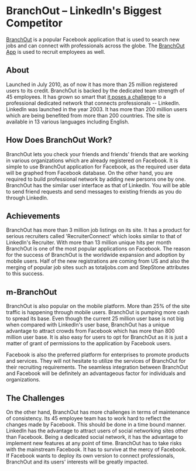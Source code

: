 # BranchOut – LinkedIn's Biggest Competitor

<a href="http://branchout.com/">BranchOut</a> is a popular Facebook application that is used to search new jobs and can connect with professionals across the globe. The <a href="http://apps.facebook.com/branchout/">BranchOut App</a> is used to recruit employees as well. 

## About

Launched in July 2010, as of now it has more than 25 million registered users to its credit.  BranchOut is backed by the dedicated team strength of 45 employees. It has grown so smart that <a href="http://www.forbes.com/sites/tomtaulli/2012/04/19/branchout-looks-to-dethrone-linkedin/">it poses a challenge</a> to a professional dedicated network that connects professionals -- LinkedIn. LinkedIn was launched in the year 2003. It has more than 200 million users which are being benefited from more than 200 countries. The site is available in 13 various languages including English.

## How Does BranchOut Work?

BranchOut lets you check your friends and friends' friends that are working in various organizations which are already registered on Facebook. It is simple to use BranchOut application for Facebook, as the required user data will be graphed from Facebook database. On the other hand, you are required to build professional network by adding new persons one by one. BranchOut has the similar user interface as that of LinkedIn. You will be able to send friend requests and send messages to existing friends as you do through LinkedIn. 

## Achievements

BranchOut has more than 3 million job listings on its site. It has a product for serious recruiters called 'RecruiterConnect' which looks similar to that of LinkedIn's Recruiter. With more than 13 million unique hits per month BranchOut is one of the most popular applications on Facebook. The reason for the success of BranchOut is the worldwide expansion and adoption by mobile users. Half of the new registrations are coming from US and also the merging of popular job sites such as totaljobs.com and StepStone attributes to this success. 

## m-BranchOut

BranchOut is also popular on the mobile platform. More than 25% of the site traffic is happening through mobile users. BranchOut is pumping more cash to spread its base. Even though the current 25 million user base is not big when compared with LinkedIn's user base, BranchOut has a unique advantage to attract crowds from Facebook which has more than 800 million user base. It is also easy for users to opt for BranchOut as it is just a matter of grant of permissions to the application by Facebook users.

Facebook is also the preferred platform for enterprises to promote products and services. They will not hesitate to utilize the services of BranchOut for their recruiting requirements. The seamless integration between BranchOut and Facebook will be definitely an advantageous factor for individuals and organizations. 

## The Challenges

On the other hand, BranchOut has more challenges in terms of maintenance of consistency. Its 45 employee team has to work hard to reflect the changes made by Facebook. This should be done in a time bound manner. LinkedIn has the advantage to attract users of social networking sites other than Facebook. Being a dedicated social network, it has the advantage to implement new features at any point of time. BranchOut has to take risks with the mainstream Facebook. It has to survive at the mercy of Facebook. If Facebook wants to deploy its own version to connect professionals, BranchOut and its users' interests will be greatly impacted.

